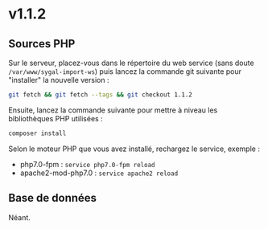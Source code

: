 # v1.1.2

## Sources PHP

Sur le serveur, placez-vous dans le répertoire du web service (sans doute `/var/www/sygal-import-ws`) 
puis lancez la commande git suivante pour "installer" la nouvelle version :
```bash
git fetch && git fetch --tags && git checkout 1.1.2
```

Ensuite, lancez la commande suivante pour mettre à niveau les bibliothèques PHP utilisées :
```bash
composer install
```

Selon le moteur PHP que vous avez installé, rechargez le service, exemple :
  - php7.0-fpm         : `service php7.0-fpm reload`
  - apache2-mod-php7.0 : `service apache2 reload`

## Base de données

Néant.
